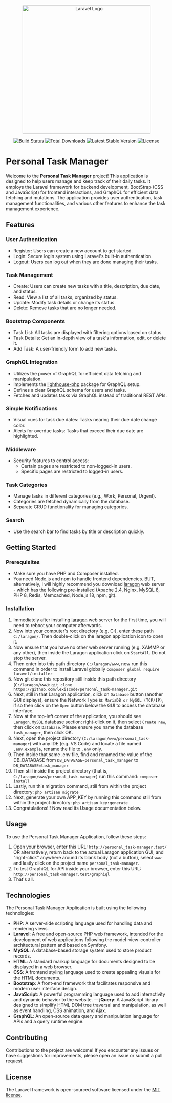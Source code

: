 <p align="center"><a href="https://laravel.com" target="_blank"><img src="https://raw.githubusercontent.com/laravel/art/master/logo-lockup/5%20SVG/2%20CMYK/1%20Full%20Color/laravel-logolockup-cmyk-red.svg" width="400" alt="Laravel Logo"></a></p>

<p align="center">
<a href="https://github.com/laravel/framework/actions"><img src="https://github.com/laravel/framework/workflows/tests/badge.svg" alt="Build Status"></a>
<a href="https://packagist.org/packages/laravel/framework"><img src="https://img.shields.io/packagist/dt/laravel/framework" alt="Total Downloads"></a>
<a href="https://packagist.org/packages/laravel/framework"><img src="https://img.shields.io/packagist/v/laravel/framework" alt="Latest Stable Version"></a>
<a href="https://packagist.org/packages/laravel/framework"><img src="https://img.shields.io/packagist/l/laravel/framework" alt="License"></a>
</p>

# Personal Task Manager

Welcome to the **Personal Task Manager** project! This application is designed to help users manage and keep track of their daily tasks. It employs the Laravel framework for backend development, BootStrap (CSS and JavaScript) for frontend interactions, and GraphQL for efficient data fetching and mutations. The application provides user authentication, task management functionalities, and various other features to enhance the task management experience.

## Features

### User Authentication
- Register: Users can create a new account to get started.
- Login: Secure login system using Laravel's built-in authentication.
- Logout: Users can log out when they are done managing their tasks.

### Task Management
- Create: Users can create new tasks with a title, description, due date, and status.
- Read: View a list of all tasks, organized by status.
- Update: Modify task details or change its status.
- Delete: Remove tasks that are no longer needed.

### Bootstrap Components
- Task List: All tasks are displayed with filtering options based on status.
- Task Details: Get an in-depth view of a task's information, edit, or delete it.
- Add Task: A user-friendly form to add new tasks.

### GraphQL Integration
- Utilizes the power of GraphQL for efficient data fetching and manipulation.
- Implements the [lighthouse-php](https://lighthouse-php.com/) package for GraphQL setup.
- Defines a clear GraphQL schema for users and tasks.
- Fetches and updates tasks via GraphQL instead of traditional REST APIs.

### Simple Notifications
- Visual cues for task due dates: Tasks nearing their due date change color.
- Alerts for overdue tasks: Tasks that exceed their due date are highlighted.

### Middleware
- Security features to control access:
  - Certain pages are restricted to non-logged-in users.
  - Specific pages are restricted to logged-in users.

### Task Categories
- Manage tasks in different categories (e.g., Work, Personal, Urgent).
- Categories are fetched dynamically from the database.
- Separate CRUD functionality for managing categories.

### Search
- Use the search bar to find tasks by title or description quickly.

## Getting Started

### Prerequisites
- Make sure you have PHP and Composer installed.
- You need Node.js and npm to handle frontend dependencies. BUT, alternatively, I will highly recommend you download [laragon](https://laragon.org/download/index.html) web server - which has the following pre-installed (Apache 2.4, Nginx, MySQL 8, PHP 8, Redis, Memcached, Node.js 18, npm, git).

### Installation
1. Immediately after installing [laragon](https://laragon.org/download/index.html) web server for the first time, you will need to reboot your computer afterwards.
2. Now into your computer's root directory (e.g. C:), enter these path `C:/laragon/`. Then double-click on the laragon application icon to open it.
3. Now ensure that you have no other web server running (e.g. XAMMP or any other), then inside the Laragon application click on  `StartAll`. Do not stop the server.
4. Then enter into this path directory `C:/laragon/www`, now run this command in order to install Laravel globally `composer global require laravel/installer` 
5. Now git clone this repository still inside this path directory (`C:/laragon/www`): `git clone https://github.com/lexiscode/personal_task-manager.git`
6. Next, still in that Laragon application, click on `Database` button (another GUI displays), ensure the Network Type is: `MariaDB or MySQL (TCP/IP)`, if so then click on the `Open` button below the GUI to access the database interface.
7. Now at the top-left corner of the application, you should see `Laragon.MySQL` database section; right-click on it, then select `Create new`, then click on `Database`. Please ensure you name the database `task_manager`, then click OK.
8. Next, open the project directory (`C:/laragon/www/personal_task-manager`) with any IDE (e.g. VS Code) and locate a file named `.env.example`, rename the file to `.env` only. 
9. Then inside that same .env file, find and renamed the value of the DB_DATABASE from `DB_DATABASE=personal_task_manager` to `DB_DATABASE=task_manager`
10. Then still inside the project directory (that is, `C:/laragon/www/personal_task-manager`) run this command: `composer install`
11. Lastly, run this migration command, still from within the project directory: `php artisan migrate`
12. Next, generate your own APP_KEY by running this command still from within the project directory: `php artisan key:generate`
13. Congratulations!!! Now read its Usage documentation below.


## Usage

To use the Personal Task Manager Application, follow these steps:

1. Open your browser, enter this URL: `http://personal_task-manager.test/` OR alternatively, return back to the actual Laragon application GUI, and "right-click" anywhere around its blank body (not a button), select `www` and lastly click on the project name `personal_task-manager`.
2. To test GraphiQL for API inside your browser, enter this URL: `http://personal_task-manager.test/graphiql`
3. That's all.

## Technologies

The Personal Task Manager Application is built using the following technologies:

- **PHP**: A server-side scripting language used for handling data and rendering views.
- **Laravel**: A free and open-source PHP web framework, intended for the development of web applications following the model–view–controller architectural pattern and based on Symfony.
- **MySQL**: A database-based storage system used to store product records.
- **HTML**: A standard markup language for documents designed to be displayed in a web browser. 
- **CSS**: A frontend styling language used to create appealing visuals for the HTML documents.
- **Bootstrap**: A front-end framework that facilitates responsive and modern user interface design.
- **JavaScript**: A powerful programming language used to add interactivity and dynamic behavior to the website.
-- **jQuery**: A JavaScript library designed to simplify HTML DOM tree traversal and manipulation, as well as event handling, CSS animation, and Ajax.
- **GraphQL**: An open-source data query and manipulation language for APIs and a query runtime engine.

## Contributing

Contributions to the project are welcome! If you encounter any issues or have suggestions for improvements, please open an issue or submit a pull request.

## License

The Laravel framework is open-sourced software licensed under the [MIT license](https://opensource.org/licenses/MIT).
